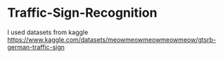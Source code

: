# Traffic-Sign-Recognition
I used datasets from kaggle https://www.kaggle.com/datasets/meowmeowmeowmeowmeow/gtsrb-german-traffic-sign
